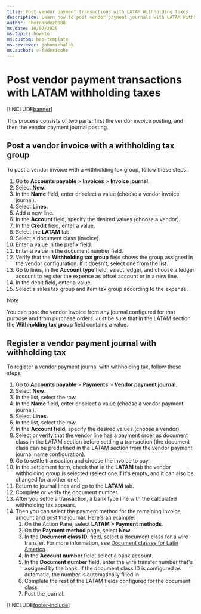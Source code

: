 ```yaml
---
title: Post vendor payment transactions with LATAM Withholding taxes
description: Learn how to post vendor payment journals with LATAM Withholding taxes.
author: Fhernandez0088
ms.date: 10/07/2025
ms.topic: how-to
ms.custom: bap-template
ms.reviewer: johnmichalak
ms.author: v-federicohe
---
```


# Post vendor payment transactions with LATAM withholding taxes

[!INCLUDE[banner](../../includes/banner.md)]

This process consists of two parts: first the vendor invoice posting, and then the vendor payment journal posting.

## Post a vendor invoice with a withholding tax group

To post a vendor invoice with a withholding tax group, follow these steps.

1. Go to **Accounts payable** > **Invoices** > **Invoice journal**.
1. Select **New**.
1. In the **Name** field, enter or select a value (choose a vendor invoice journal).
1. Select **Lines**.
1. Add a new line.
1. In the **Account** field, specify the desired values (choose a vendor).
1. In the **Credit** field, enter a value.
1. Select the **LATAM** tab.
1. Select a document class (invoice).
1. Enter a value in the prefix field.
1. Enter a value in the document number field.
1. Verify that the **Withholding tax group** field shows the group assigned in the vendor configuration. If it doesn't, select one from the list.
1. Go to lines, in the **Account type** field, select ledger, and choose a ledger account to register the expense as offset account or in a new line.
1. In the debit field, enter a value.
1. Select a sales tax group and item tax group according to the expense.

> [!NOTE]
> You can post the vendor invoice from any journal configured for that purpose and from purchase orders. Just be sure that in the LATAM section the **Withholding tax group** field contains a value.

## Register a vendor payment journal with withholding tax

To register a vendor payment journal with withholding tax, follow these steps.

1. Go to **Accounts payable** > **Payments** > **Vendor payment journal**.
1. Select **New**.
1. In the list, select the row.
1. In the **Name** field, enter or select a value (choose a vendor payment journal).
1. Select **Lines**.
1. In the list, select the row.
1. In the **Account field**, specify the desired values (choose a vendor).
1. Select or verify that the vendor line has a payment order as document class in the LATAM section before settling a transaction (the document class can be predefined in the LATAM section from the vendor payment journal name configuration).
1. Go to settle transaction and choose the invoice to pay.
1. In the settlement form, check that in the **LATAM** tab the vendor withholding group is selected (select one if it's empty, and it can also be changed for another one).
1. Return to journal lines and go to the **LATAM** tab.
1. Complete or verify the document number.
1. After you settle a transaction, a bank type line with the calculated withholding tax appears.
1. Then you can select the payment method for the remaining invoice amount and post the journal. Here's an example:
    1. On the Action Pane, select **LATAM > Payment methods**.
    1. On the **Payment method** page, select **New**.
    1. In the **Document class ID.** field, select a document class for a wire transfer. For more information, see [Document classes for Latin America](ltm-core-document-class.md).
    1. In the **Account number** field, select a bank account.
    1. In the **Document number** field, enter the wire transfer number that's assigned by the bank. If the document class ID is configured as automatic, the number is automatically filled in.
    1. Complete the rest of the LATAM fields configured for the document class.
    1. Post the journal.

[!INCLUDE[footer-include](../../../includes/footer-banner.md)]

